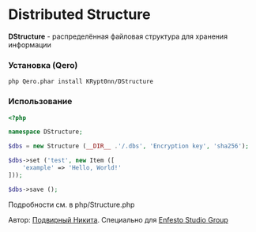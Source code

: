 # Distributed Structure

**DStructure** - распределённая файловая структура для хранения информации

### Установка (Qero)

```
php Qero.phar install KRypt0nn/DStructure
```

### Использование


```php
<?php

namespace DStructure;

$dbs = new Structure (__DIR__ .'/.dbs', 'Encryption key', 'sha256');

$dbs->set ('test', new Item ([
    'example' => 'Hello, World!'
]));

$dbs->save ();

```

Подробности см. в php/Structure.php

Автор: [Подвирный Никита](https://vk.com/technomindlp). Специально для [Enfesto Studio Group](https://vk.com/hphp_convertation)
